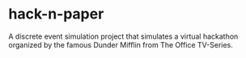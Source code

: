 # hack-n-paper
A discrete event simulation project that simulates a virtual hackathon organized by the famous Dunder Mifflin from The Office TV-Series.
